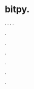# bitpy.
.
.
.
.












.






















































.
























.



























.

















































































.




.
